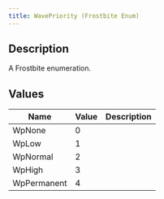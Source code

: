 ```yaml
---
title: WavePriority (Frostbite Enum)
---
```

## Description

A Frostbite enumeration.

## Values

| Name        | Value | Description |
| ----------- | ----- | ----------- |
| WpNone      | 0     |             |
| WpLow       | 1     |             |
| WpNormal    | 2     |             |
| WpHigh      | 3     |             |
| WpPermanent | 4     |             |
